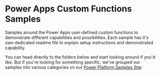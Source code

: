 # Power Apps Custom Functions Samples

Samples around the Power Apps user-defined custom functions to demonstrate different capabilities and possibilities. Each sample has it's own dedicated readme file to explain setup instructions and demonstrated capability.

You can head directly to the folders below and start looking around if you'd like. But if you're looking for something specific, we've grouped our samples into various categories on our [
Power Platform Samples Site](https://pnp.github.io/powerplatform-samples/):


